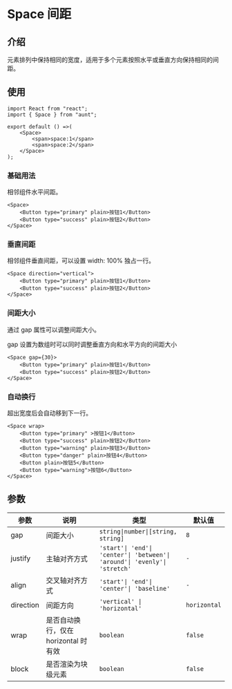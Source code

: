 # Space 间距
<code hidden="hidden" src="./demos/demo.tsx"></code>

## 介绍
元素排列中保持相同的宽度，适用于多个元素按照水平或垂直方向保持相同的间距。

## 使用
```tsx
import React from "react";
import { Space } from "aunt";

export default () =>(
    <Space>
        <span>space:1</span>
        <span>space:2</span>
    </Space>
);
```

### 基础用法
相邻组件水平间距。
```tsx
<Space>
    <Button type="primary" plain>按钮1</Button>
    <Button type="success" plain>按钮2</Button>
</Space>
```

### 垂直间距
相邻组件垂直间距，可以设置 width: 100% 独占一行。
```tsx
<Space direction="vertical">
    <Button type="primary" plain>按钮1</Button>
    <Button type="success" plain>按钮2</Button>
</Space>
```

### 间距大小
通过 gap 属性可以调整间距大小。

gap 设置为数组时可以同时调整垂直方向和水平方向的间距大小
```tsx
<Space gap={30}>
    <Button type="primary" plain>按钮1</Button>
    <Button type="success" plain>按钮2</Button>
</Space>
```

### 自动换行
超出宽度后会自动移到下一行。
```tsx
<Space wrap>
    <Button type="primary" >按钮1</Button>
    <Button type="success" plain>按钮2</Button>
    <Button type="warning" plain>按钮3</Button>
    <Button type="danger" plain>按钮4</Button>
    <Button plain>按钮5</Button>
    <Button type="warning">按钮6</Button>
</Space>
```

## 参数

| 参数 | 说明 |  类型 | 默认值 |
| ---- | ---- | ---- | ------ |
| gap |   间距大小   |      `string\|number\|[string, string]`    |`8`   | 
| justify | 主轴对齐方式 |   `'start'\| 'end'\| 'center'\| 'between'\| 'around'\| 'evenly'\| 'stretch' `  |`-` |
| align | 交叉轴对齐方式 |  `'start'\| 'end'\| 'center'\| 'baseline'` |  `-`  |
| direction | 间距方向 |     `'vertical' \| 'horizontal'`  |`horizontal`|
| wrap | 是否自动换行，仅在 horizontal 时有效   | `boolean` |`false` |
| block | 是否渲染为块级元素 |   `boolean` | `false`|
